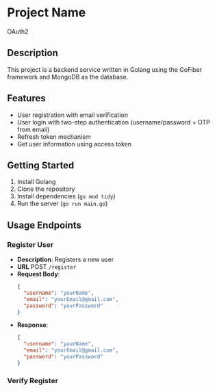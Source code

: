 # Project Name
OAuth2

## Description
This project is a backend service written in Golang using the GoFiber framework and MongoDB as the database. 


## Features
- User registration with email verification
- User login with two-step authentication (username/password + OTP from email)
- Refresh token mechanism
- Get user information using access token

## Getting Started
1. Install Golang
2. Clone the repository
3. Install dependencies (`go mod tidy`)
4. Run the server (`go run main.go`)

## Usage Endpoints

### Register User
- **Description**: Registers a new user
- **URL** POST `/register`
- **Request Body**: 
    ```json 
    { 
      "username": "yourName",
      "email": "yourEmail@gmail.com",
      "password": "yourPassword"
    }
- **Response**: 
    ```json 
    { 
      "username": "yourName",
      "email": "yourEmail@gmail.com",
      "password": "yourPassword"
    }

### Verify Register
